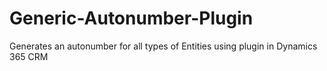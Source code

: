 # Generic-Autonumber-Plugin
Generates an autonumber for all types of Entities using plugin in Dynamics 365 CRM
